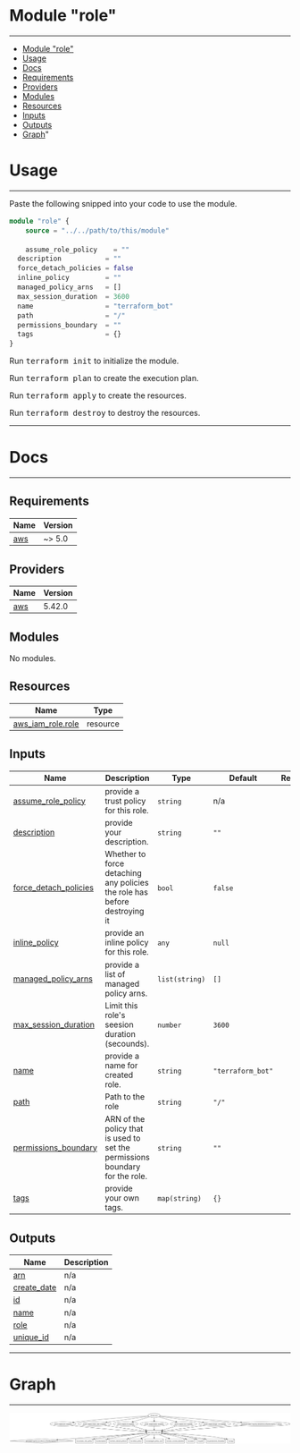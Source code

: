 # Module "role"
---
- [Module \"role\"](#role)
- [Usage](#usage)
- [Docs](#docs)
- [Requirements](#requirements)
- [Providers](#providers)
- [Modules](#modules)
- [Resources](#resources)
- [Inputs](#inputs)
- [Outputs](#outputs)
- [Graph](#graph)"

# Usage
---
Paste the following snipped into your code to use the module.
```terraform
module "role" {
    source = "../../path/to/this/module"

    assume_role_policy    = ""
  description           = ""
  force_detach_policies = false
  inline_policy         = ""
  managed_policy_arns   = []
  max_session_duration  = 3600
  name                  = "terraform_bot"
  path                  = "/"
  permissions_boundary  = ""
  tags                  = {}
}
```

Run <kbd>terraform init</kbd> to initialize the module.

Run <kbd>terraform plan</kbd> to create the execution plan.

Run <kbd>terraform apply</kbd> to create the resources.

Run <kbd>terraform destroy</kbd> to destroy the resources.


---

# Docs
---
## Requirements

| Name | Version |
|------|---------|
| <a name="requirement_aws"></a> [aws](#requirement\_aws) | ~> 5.0 |

## Providers

| Name | Version |
|------|---------|
| <a name="provider_aws"></a> [aws](#provider\_aws) | 5.42.0 |

## Modules

No modules.

## Resources

| Name | Type |
|------|------|
| [aws_iam_role.role](https://registry.terraform.io/providers/hashicorp/aws/latest/docs/resources/iam_role) | resource |

## Inputs

| Name | Description | Type | Default | Required |
|------|-------------|------|---------|:--------:|
| <a name="input_assume_role_policy"></a> [assume\_role\_policy](#input\_assume\_role\_policy) | provide a trust policy for this role. | `string` | n/a | yes |
| <a name="input_description"></a> [description](#input\_description) | provide your description. | `string` | `""` | no |
| <a name="input_force_detach_policies"></a> [force\_detach\_policies](#input\_force\_detach\_policies) | Whether to force detaching any policies the role has before destroying it | `bool` | `false` | no |
| <a name="input_inline_policy"></a> [inline\_policy](#input\_inline\_policy) | provide an inline policy for this role. | `any` | `null` | no |
| <a name="input_managed_policy_arns"></a> [managed\_policy\_arns](#input\_managed\_policy\_arns) | provide a list of managed policy arns. | `list(string)` | `[]` | no |
| <a name="input_max_session_duration"></a> [max\_session\_duration](#input\_max\_session\_duration) | Limit this role's seesion duration (secounds). | `number` | `3600` | no |
| <a name="input_name"></a> [name](#input\_name) | provide a name for created role. | `string` | `"terraform_bot"` | no |
| <a name="input_path"></a> [path](#input\_path) | Path to the role | `string` | `"/"` | no |
| <a name="input_permissions_boundary"></a> [permissions\_boundary](#input\_permissions\_boundary) | ARN of the policy that is used to set the permissions boundary for the role. | `string` | `""` | no |
| <a name="input_tags"></a> [tags](#input\_tags) | provide your own tags. | `map(string)` | `{}` | no |

## Outputs

| Name | Description |
|------|-------------|
| <a name="output_arn"></a> [arn](#output\_arn) | n/a |
| <a name="output_create_date"></a> [create\_date](#output\_create\_date) | n/a |
| <a name="output_id"></a> [id](#output\_id) | n/a |
| <a name="output_name"></a> [name](#output\_name) | n/a |
| <a name="output_role"></a> [role](#output\_role) | n/a |
| <a name="output_unique_id"></a> [unique\_id](#output\_unique\_id) | n/a |

---

# Graph
---
<img src="./GRAPH.svg" alt="" />
